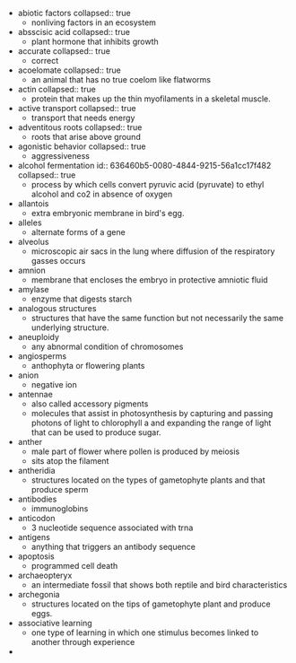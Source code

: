 - abiotic factors
  collapsed:: true
	- nonliving factors in an ecosystem
- absscisic acid
  collapsed:: true
	- plant hormone that inhibits growth
- accurate
  collapsed:: true
	- correct
- acoelomate
  collapsed:: true
	- an animal that has no true coelom like flatworms
- actin
  collapsed:: true
	- protein that makes up the thin myofilaments in a skeletal muscle.
- active transport
  collapsed:: true
	- transport that needs energy
- adventitous roots
  collapsed:: true
	- roots that arise above ground
- agonistic behavior
  collapsed:: true
	- aggressiveness
- alcohol fermentation
  id:: 636460b5-0080-4844-9215-56a1cc17f482
  collapsed:: true
	- process by which cells convert pyruvic acid (pyruvate) to ethyl alcohol and co2 in absence of oxygen
- allantois
	- extra embryonic membrane in bird's egg.
- alleles
	- alternate forms of a gene
- alveolus
	- microscopic air sacs in the lung where diffusion of the respiratory gasses occurs
- amnion
	- membrane that encloses the embryo in protective amniotic fluid
- amylase
	- enzyme that digests starch
- analogous structures
	- structures that have the same function but not necessarily the same underlying structure.
- aneuploidy
	- any abnormal condition of chromosomes
- angiosperms
	- anthophyta or flowering plants
- anion
	- negative ion
- antennae
	- also called accessory pigments
	- molecules that assist in photosynthesis by capturing and passing photons of light to chlorophyll a and expanding the range of light that can be used to produce sugar.
- anther
	- male part of flower where pollen is produced by meiosis
	- sits atop the filament
- antheridia
	- structures located on the types of gametophyte plants and that produce sperm
- antibodies
	- immunoglobins
- anticodon
	- 3 nucleotide sequence associated with trna
- antigens
	- anything that triggers an antibody sequence
- apoptosis
	- programmed cell death
- archaeopteryx
	- an intermediate fossil that shows both reptile and bird characteristics
- archegonia
	- structures located on the tips of gametophyte plant and produce eggs.
- associative learning
	- one type of learning in which one stimulus becomes linked to another through experience
-